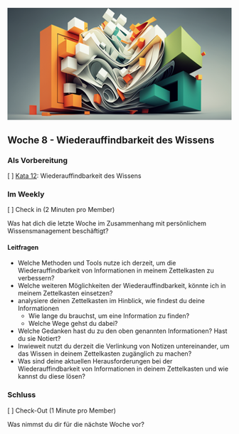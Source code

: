 ![Wiederauffindbarkeit des Wissens](images/woche8.png)

## Woche 8 - Wiederauffindbarkeit des Wissens



### Als Vorbereitung

[ ] [Kata 12](2-1-Kata-12.md): Wiederauffindbarkeit des Wissens

### Im Weekly

[ ] Check in (2 Minuten pro Member)

Was hat dich die letzte Woche im Zusammenhang mit persönlichem Wissensmanagement beschäftigt?

#### Leitfragen

- Welche Methoden und Tools nutze ich derzeit, um die Wiederauffindbarkeit von Informationen in meinem Zettelkasten zu verbessern?
- Welche weiteren Möglichkeiten der Wiederauffindbarkeit, könnte ich in meinem Zettelkasten einsetzen?
- analysiere deinen Zettelkasten im Hinblick, wie findest du deine Informationen
	- Wie lange du brauchst, um eine Information zu finden?
	- Welche Wege gehst du dabei?
- Welche Gedanken hast du zu den oben genannten Informationen? Hast du sie Notiert?
- Inwieweit nutzt du derzeit die Verlinkung von Notizen untereinander, um das Wissen in deinem Zettelkasten zugänglich zu machen?
- Was sind deine aktuellen Herausforderungen bei der Wiederauffindbarkeit von Informationen in deinem Zettelkasten und wie kannst du diese lösen?

### Schluss

[ ] Check-Out (1 Minute pro Member)

Was nimmst du dir für die nächste Woche vor?

<script src="https://giscus.app/client.js"
        data-repo="cogneon/lernos-zettelkasten"
        data-repo-id="R_kgDOI5YY1w"
        data-category="Announcements"
        data-category-id="DIC_kwDOI5YY184CUTx3"
        data-mapping="pathname"
        data-strict="0"
        data-reactions-enabled="1"
        data-emit-metadata="0"
        data-input-position="bottom"
        data-theme="light"
        data-lang="de"
        crossorigin="anonymous"
        async>
</script>
